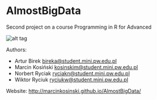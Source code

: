 AlmostBigData
=============

Second project on a course Programming in R for Advanced

![alt tag](https://raw.githubusercontent.com/MarcinKosinski/AlmostBigData/master/catchy_logo.png?token=6773454__eyJzY29wZSI6IlJhd0Jsb2I6TWFyY2luS29zaW5za2kvQWxtb3N0QmlnRGF0YS9tYXN0ZXIvY2F0Y2h5X2xvZ28ucG5nIiwiZXhwaXJlcyI6MTM5ODAwNTAyM30%3D--8258b0c6a89858ecef33c515ab63e233308b8f7c "CatchyTurtle")


Authors:
- Artur Birek bireka@student.mini.pw.edu.pl
- Marcin Kosiński kosinskim@student.mini.pw.edu.pl
- Norbert Ryciak ryciakn@student.mini.pw.edu.pl
- Wiktor Ryciuk ryciukw@student.mini.pw.edu.pl


Website:
http://marcinkosinski.github.io/AlmostBigData/
